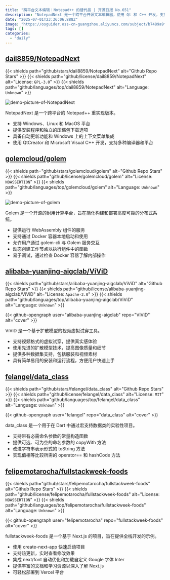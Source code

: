 ```yaml
---
title: "跨平台文本编辑：Notepad++ 的替代品 | 开源日报 No.651"
description: "NotepadNext 是一个跨平台开源文本编辑器，使用 Qt 和 C++ 开发，支持 Windows/Linux/macOS，提供安装包和自动更新功能，是 Notepad++ 的替代实现。"
date: "2025-07-01T23:36:06.888Z"
image: "https://osguider.oss-cn-guangzhou.aliyuncs.com/subject/b7489a9f576f72f2ffbeb6b5758a999d.png"
tags: []
categories:
  - "daily"
---
```


## [dail8859/NotepadNext](https://github.com/dail8859/NotepadNext)

{{< shields path="github/stars/dail8859/NotepadNext" alt="Github Repo Stars" >}} {{< shields path="github/license/dail8859/NotepadNext" alt="License: `GPL-3.0`" >}} {{< shields path="github/languages/top/dail8859/NotepadNext" alt="Language: `Unknown`" >}}

![demo-picture-of-NotepadNext](https://static.osguider.com/subject/github/dail8859/NotepadNext/94978c14f38c8b15f5450a8ab71eb5a5.png)

NotepadNext 是一个跨平台的 Notepad++ 重实现版本。

- 支持 Windows、Linux 和 MacOS 平台
- 提供安装程序和独立的压缩包下载选项
- 具备自动更新功能和 Windows 上的上下文菜单集成
- 使用 QtCreator 和 Microsoft Visual C++ 开发，支持多种编译器和平台
  
## [golemcloud/golem](https://github.com/golemcloud/golem)

{{< shields path="github/stars/golemcloud/golem" alt="Github Repo Stars" >}} {{< shields path="github/license/golemcloud/golem" alt="License: `NOASSERTION`" >}} {{< shields path="github/languages/top/golemcloud/golem" alt="Language: `Unknown`" >}}

![demo-picture-of-golem](https://static.osguider.com/subject/github/golemcloud/golem/e5f00a16fb1fee770b35cc57d6f13cab.jpg)

Golem 是一个开源的耐用计算平台，旨在简化构建和部署高度可靠的分布式系统。

- 提供运行 WebAssembly 组件的服务
- 支持通过 Docker 容器本地启动和使用
- 允许用户通过 golem-cli 与 Golem 服务交互
- 动态创建工作节点以执行组件中的函数
- 易于调试，通过检查 Docker 容器了解内部操作
  
## [alibaba-yuanjing-aigclab/ViViD](https://github.com/alibaba-yuanjing-aigclab/ViViD)

{{< shields path="github/stars/alibaba-yuanjing-aigclab/ViViD" alt="Github Repo Stars" >}} {{< shields path="github/license/alibaba-yuanjing-aigclab/ViViD" alt="License: `Apache-2.0`" >}} {{< shields path="github/languages/top/alibaba-yuanjing-aigclab/ViViD" alt="Language: `Unknown`" >}}

{{< github-opengraph user="alibaba-yuanjing-aigclab" repo="ViViD" alt="cover" >}}

ViViD 是一个基于扩散模型的视频虚拟试穿工具。

- 支持视频格式的虚拟试穿，提供真实感体验
- 使用先进的扩散模型技术，提高图像质量和细节
- 提供多种数据集支持，包括服装和视频素材
- 具有简单易用的安装和运行流程，方便用户快速上手
  
## [felangel/data_class](https://github.com/felangel/data_class)

{{< shields path="github/stars/felangel/data_class" alt="Github Repo Stars" >}} {{< shields path="github/license/felangel/data_class" alt="License: `MIT`" >}} {{< shields path="github/languages/top/felangel/data_class" alt="Language: `Unknown`" >}}

{{< github-opengraph user="felangel" repo="data_class" alt="cover" >}}

data_class 是一个用于在 Dart 中通过宏支持数据类的实验性项目。

- 支持带有必需命名参数的常量构造函数
- 提供可选、可为空的命名参数的 copyWith 方法
- 改进字符串表示形式的 toString 方法
- 实现值相等比较所需的 operator== 和 hashCode 方法
  
## [felipemotarocha/fullstackweek-foods](https://github.com/felipemotarocha/fullstackweek-foods)

{{< shields path="github/stars/felipemotarocha/fullstackweek-foods" alt="Github Repo Stars" >}} {{< shields path="github/license/felipemotarocha/fullstackweek-foods" alt="License: `NOASSERTION`" >}} {{< shields path="github/languages/top/felipemotarocha/fullstackweek-foods" alt="Language: `Unknown`" >}}

{{< github-opengraph user="felipemotarocha" repo="fullstackweek-foods" alt="cover" >}}

fullstackweek-foods 是一个基于 Next.js 的项目，旨在提供全栈开发的示例。

- 使用 create-next-app 快速启动项目
- 支持热更新，实时查看修改效果
- 集成 next/font 自动优化和加载自定义 Google 字体 Inter
- 提供丰富的文档和学习资源以深入了解 Next.js
- 可轻松部署到 Vercel 平台
  
